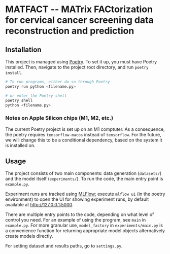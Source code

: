 # MATFACT -- MATrix FACtorization for cervical cancer screening data reconstruction and prediction

## Installation
This project is managed using [Poetry](https://python-poetry.org/).
To set it up, you must have Poetry installed.
Then, navigate to the project root directory, and run `poetry install`.

```python
# To run programs, either do so through Poetry
poetry run python <filename.py>

# or enter the Poetry shell
poetry shell
python <filename.py>
```

### Notes on Apple Silicon chips (M1, M2, etc.)
The current Poetry project is set up on an M1 comptuter.
As a consequence, the poetry requires `tensorflow-macos` instead of `tensorflow`.
For the future, we will change this to be a conditional dependency, based on the system it is installed on.

## Usage
The project consists of two main components: data generation (`datasets/`) and the model itself (`experiments/`).
To run the code, the main entry point is `example.py`.

Experiment runs are tracked using [MLFlow](https://mlflow.org/); execute `mlflow ui` (in the poetry environment) to open the UI for showing experiment runs, by default available at http://127.0.0.1:5000.

There are multiple entry points to the code, depending on what level of control you need.
For an example of using the program, see `main` in `example.py`.
For more granular use, `model_factory` in `experiments/main.py` is a convenience function for returning appropriate model objects alternatively create models directly.

For setting dataset and results paths, go to `settings.py`.
